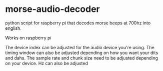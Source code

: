 # morse-audio-decoder
python script for raspberry pi that decodes morse beeps at 700hz into english.

Works on raspberry pi

The device index can be adjusted for the audio device you're using.
The timing window can also be adjusted depending on how you want your dits and dahs.
The sample rate and chunk size need to be adjusted depending on your device.
Hz can also be adjusted
